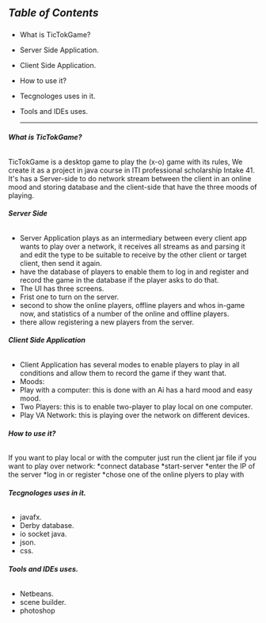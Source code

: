 ## ***Table of Contents***<h3>
 
* What is TicTokGame?
* Server Side Application.
* Client Side Application.
* How to use it?
* Tecgnologes uses in it.
* Tools and IDEs uses.
  
  
  
  
  _________________________________________________________________________________________________________________________________________________
###### **What is TicTokGame?**

TicTokGame is a desktop game to play the (x-o) game with its rules, We create it as a project in java course in ITI professional scholarship Intake 41.
It's has a Server-side to do network stream between the client in an online mood and storing database and the client-side that have the three moods of playing.


###### **Server Side**

  * Server Application plays as an intermediary between every client app wants to play over a network, it receives all streams as and parsing it and edit the type to be suitable to receive by the other client or target client, then send it again.
  * have the database of players to enable them to log in and register and record the game in the database if the player asks to do that.
  * The UI has three screens.
   * Frist one to turn on the server.
   * second to show the online players, offline players and whos in-game now, and statistics of a number of the online and offline players.
   * there allow registering a new players from the server.

   
   
###### **Client Side Application**
 * Client Application has several modes to enable players to play in all conditions and allow them to record the game if they want that.
 * Moods:
  * Play with a computer: this is done with an Ai has a hard mood and easy mood.
  * Two Players: this is to enable two-player to play local on one computer.
  * Play VA Network: this is playing over the network on different devices.
  
###### **How to use it?**
If you want to play local or with the computer just run the client jar file 
if you want to play over network:
 *connect database
 *start-server
 *enter the IP of the server
 *log in or register
 *chose one of the online plyers to play with 
 
 
 ###### **Tecgnologes uses in it.**
 * javafx.
 * Derby database.
 * io socket java.
 * json.
 * css.


 ###### **Tools and IDEs uses.**
* Netbeans.
* scene builder.
* photoshop
